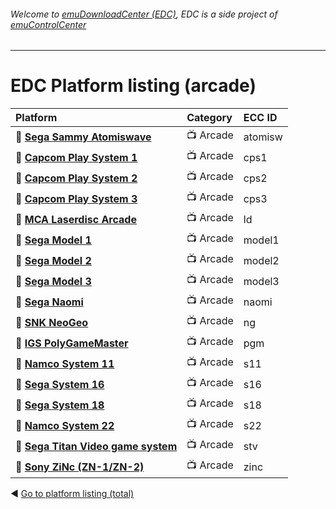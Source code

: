 ###### Welcome to [emuDownloadCenter (EDC)](https://github.com/PhoenixInteractiveNL/emuDownloadCenter/wiki/), EDC is a side project of [emuControlCenter](https://github.com/PhoenixInteractiveNL/emuControlCenter/wiki/)
***
# EDC Platform listing (arcade)

| Platform   | Category      | ECC ID      |
|:-----------|:--------------|:------------|
| :file_folder: [**Sega Sammy Atomiswave**](https://github.com/PhoenixInteractiveNL/emuDownloadCenter/wiki/Platform-atomisw) | :tv: Arcade | atomisw |
| :file_folder: [**Capcom Play System 1**](https://github.com/PhoenixInteractiveNL/emuDownloadCenter/wiki/Platform-cps1) | :tv: Arcade | cps1 |
| :file_folder: [**Capcom Play System 2**](https://github.com/PhoenixInteractiveNL/emuDownloadCenter/wiki/Platform-cps2) | :tv: Arcade | cps2 |
| :file_folder: [**Capcom Play System 3**](https://github.com/PhoenixInteractiveNL/emuDownloadCenter/wiki/Platform-cps3) | :tv: Arcade | cps3 |
| :file_folder: [**MCA Laserdisc Arcade**](https://github.com/PhoenixInteractiveNL/emuDownloadCenter/wiki/Platform-ld) | :tv: Arcade | ld |
| :file_folder: [**Sega Model 1**](https://github.com/PhoenixInteractiveNL/emuDownloadCenter/wiki/Platform-model1) | :tv: Arcade | model1 |
| :file_folder: [**Sega Model 2**](https://github.com/PhoenixInteractiveNL/emuDownloadCenter/wiki/Platform-model2) | :tv: Arcade | model2 |
| :file_folder: [**Sega Model 3**](https://github.com/PhoenixInteractiveNL/emuDownloadCenter/wiki/Platform-model3) | :tv: Arcade | model3 |
| :file_folder: [**Sega Naomi**](https://github.com/PhoenixInteractiveNL/emuDownloadCenter/wiki/Platform-naomi) | :tv: Arcade | naomi |
| :file_folder: [**SNK NeoGeo**](https://github.com/PhoenixInteractiveNL/emuDownloadCenter/wiki/Platform-ng) | :tv: Arcade | ng |
| :file_folder: [**IGS PolyGameMaster**](https://github.com/PhoenixInteractiveNL/emuDownloadCenter/wiki/Platform-pgm) | :tv: Arcade | pgm |
| :file_folder: [**Namco System 11**](https://github.com/PhoenixInteractiveNL/emuDownloadCenter/wiki/Platform-s11) | :tv: Arcade | s11 |
| :file_folder: [**Sega System 16**](https://github.com/PhoenixInteractiveNL/emuDownloadCenter/wiki/Platform-s16) | :tv: Arcade | s16 |
| :file_folder: [**Sega System 18**](https://github.com/PhoenixInteractiveNL/emuDownloadCenter/wiki/Platform-s18) | :tv: Arcade | s18 |
| :file_folder: [**Namco System 22**](https://github.com/PhoenixInteractiveNL/emuDownloadCenter/wiki/Platform-s22) | :tv: Arcade | s22 |
| :file_folder: [**Sega Titan Video game system**](https://github.com/PhoenixInteractiveNL/emuDownloadCenter/wiki/Platform-stv) | :tv: Arcade | stv |
| :file_folder: [**Sony ZiNc (ZN-1/ZN-2)**](https://github.com/PhoenixInteractiveNL/emuDownloadCenter/wiki/Platform-zinc) | :tv: Arcade | zinc |

:arrow_backward: [Go to platform listing (total)](https://github.com/PhoenixInteractiveNL/emuDownloadCenter/wiki/EDC-Platform-List)
